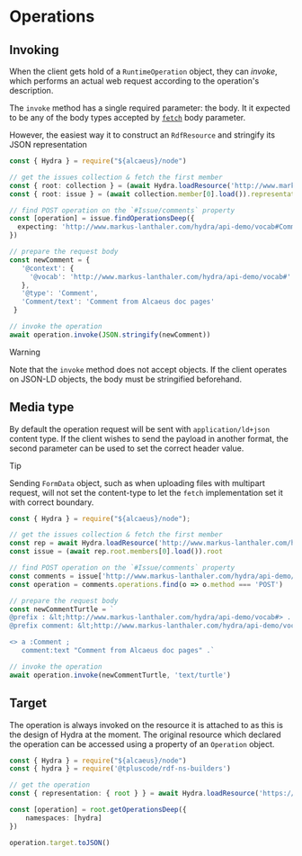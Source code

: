 # Operations

## Invoking

When the client gets hold of a `RuntimeOperation` object, they can _invoke_, which performs an actual web request according to the operation's description.

The `invoke` method has a single required parameter: the body. It it expected to be any of the body types accepted by [`fetch`][f] body parameter.

However, the easiest way it to construct an `RdfResource` and stringify its JSON representation

<run-kit>

```typescript
const { Hydra } = require("${alcaeus}/node")

// get the issues collection & fetch the first member
const { root: collection } = (await Hydra.loadResource('http://www.markus-lanthaler.com/hydra/api-demo/issues/')).representation
const { root: issue } = (await collection.member[0].load()).representation

// find POST operation on the `#Issue/comments` property
const [operation] = issue.findOperationsDeep({
  expecting: 'http://www.markus-lanthaler.com/hydra/api-demo/vocab#Comment'
})

// prepare the request body
const newComment = {
   '@context': {
     '@vocab': 'http://www.markus-lanthaler.com/hydra/api-demo/vocab#'
   },
   '@type': 'Comment',
   'Comment/text': 'Comment from Alcaeus doc pages'
 }

// invoke the operation
await operation.invoke(JSON.stringify(newComment))
```

</run-kit>

> [!WARNING]
> Note that the `invoke` method does not accept objects. If the client operates on JSON-LD objects, the body must be stringified beforehand.

## Media type

By default the operation request will be sent with `application/ld+json` content type. If the client wishes to send the payload in another format, the second parameter can be used to set the correct header value.

> [!TIP]
> Sending `FormData` object, such as when uploading files with multipart request, will not set the content-type to let the `fetch` implementation set it with correct boundary.

<run-kit>

```typescript
const { Hydra } = require("${alcaeus}/node");

// get the issues collection & fetch the first member
const rep = await Hydra.loadResource('http://www.markus-lanthaler.com/hydra/api-demo/issues/');
const issue = (await rep.root.members[0].load()).root

// find POST operation on the `#Issue/comments` property
const comments = issue['http://www.markus-lanthaler.com/hydra/api-demo/vocab#Issue/comments']
const operation = comments.operations.find(o => o.method === 'POST')

// prepare the request body
const newCommentTurtle = `
@prefix : &lt;http://www.markus-lanthaler.com/hydra/api-demo/vocab#> .
@prefix comment: &lt;http://www.markus-lanthaler.com/hydra/api-demo/vocab#Comment/> .

<> a :Comment ;
   comment:text "Comment from Alcaeus doc pages" .`

// invoke the operation
await operation.invoke(newCommentTurtle, 'text/turtle')
```

</run-kit>

[f]: https://developer.mozilla.org/en-US/docs/Web/API/WindowOrWorkerGlobalScope/fetch#Parameters

## Target

The operation is always invoked on the resource it is attached to as this is the design of Hydra at the moment. The original resource which declared the operation can be accessed using a property of an `Operation` object.

<run-kit>

```typescript
const { Hydra } = require("${alcaeus}/node")
const { hydra } = require('@tpluscode/rdf-ns-builders')

// get the operation
const { representation: { root } } = await Hydra.loadResource('https://hydra-movies.herokuapp.com/')

const [operation] = root.getOperationsDeep({
    namespaces: [hydra]
})

operation.target.toJSON()
```

</run-kit>
